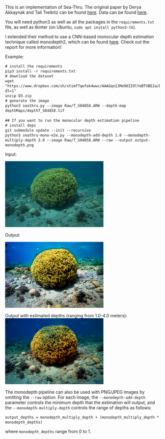 This is an implementation of Sea-Thru. The original paper by Derya Akkaynak and Tali Treibitz can be found [here](http://csms.haifa.ac.il/profiles/tTreibitz/webfiles/sea-thru_cvpr2019.pdf). Data can be found [here](http://csms.haifa.ac.il/profiles/tTreibitz/datasets/sea_thru/index.html).

You will need python3 as well as all the packages in the `requirements.txt` file, as well as tkinter (on Ubuntu, `sudo apt install python3-tk`).

I extended their method to use a CNN-based monocular depth estimation technique called monodepth2, which can be found [here](https://github.com/nianticlabs/monodepth2).
Check out the report for more information!

Example:

```
# install the requirements
pip3 install -r requirements.txt
# download the dataset
wget "https://www.dropbox.com/sh/xtimf7qwfak4wwc/AAAGqn2JMe98II9lYeBTVBE2a/D3?dl=1"
unzip D3.zip
# generate the image
python3 seathru.py --image Raw/T_S04858.ARW --depth-map depthMaps/depthT_S04858.tif

## If you want to run the monocular depth estimation pipeline
# install deps
git submodule update --init --recursive
python3 seathru-mono-e2e.py --monodepth-add-depth 1.0 --monodepth-multiply-depth 3.0 --image Raw/T_S04858.ARW --raw --output output-monodepth.png
```

Input:

![](input.png?raw=true)


Output:

![](output.png?raw=true)


Output with estimated depths (ranging from 1.0-4.0 meters):
![](output-monodepth.png?raw=true)


The monodepth pipeline can also be used with PNG/JPEG images by omitting the `--raw` option. For each image, the `--monodepth-add-depth` parameter controls the minimum depth
that the estimation will output, and the `--monodepth-multiply-depth` controls the range of depths as follows:

```
output_depths = monodepth_multiply_depth + (monodepth_multiply_depth * monodepth_depths)
```

where `monodepth_depths` range from 0 to 1.
